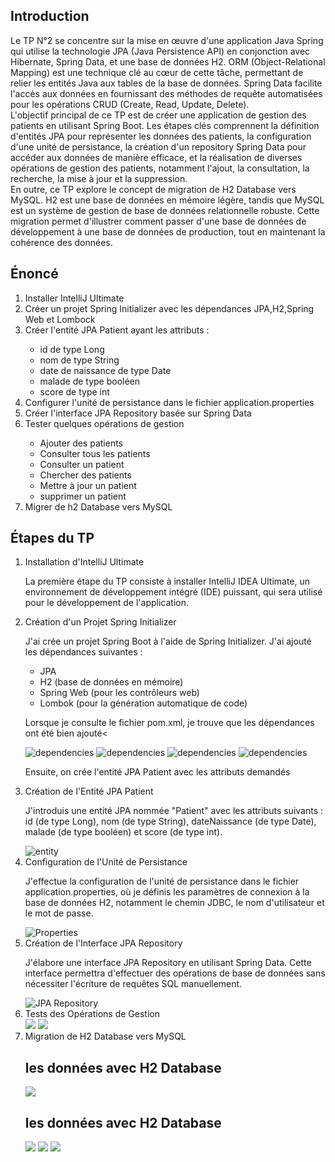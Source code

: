 

<h2>Introduction</h2>
<p>Le TP N°2 se concentre sur la mise en œuvre d'une application Java Spring qui utilise la technologie JPA (Java Persistence API) en conjonction avec Hibernate, Spring Data, et une base de données H2. ORM (Object-Relational Mapping) est une technique clé au cœur de cette tâche, permettant de relier les entités Java aux tables de la base de données. Spring Data facilite l'accès aux données en fournissant des méthodes de requête automatisées pour les opérations CRUD (Create, Read, Update, Delete).
  <br>
  L'objectif principal de ce TP est de créer une application de gestion des patients en utilisant Spring Boot. Les étapes clés comprennent la définition d'entités JPA pour représenter les données des patients, la configuration d'une unité de persistance, la création d'un repository Spring Data pour accéder aux données de manière efficace, et la réalisation de diverses opérations de gestion des patients, notamment l'ajout, la consultation, la recherche, la mise à jour et la suppression.
  <br>
  En outre, ce TP explore le concept de migration de H2 Database vers MySQL. H2 est une base de données en mémoire légère, tandis que MySQL est un système de gestion de base de données relationnelle robuste. Cette migration permet d'illustrer comment passer d'une base de données de développement à une base de données de production, tout en maintenant la cohérence des données.</p>
<h2>Énoncé</h2>
<ol>
  <li>Installer IntelliJ Ultimate</li>
  <li>Créer un projet Spring Initializer avec les dépendances JPA,H2,Spring Web et Lombock</li>
  <li>Créer l'entité JPA Patient ayant les attributs :</li>
  <ul>
    <li>id de type Long</li>
    <li>nom de type String</li>
    <li>date de naissance de type Date</li>
    <li>malade de type booléen</li>
    <li>score de type int</li>
  </ul>
  <li>Configurer l'unité de persistance dans le fichier application.properties</li>
  <li>Créer l'interface JPA Repository basée sur Spring Data</li>
  <li>Tester quelques opérations de gestion</li>
  <ul>
    <li>Ajouter des patients</li>
    <li>Consulter tous les patients</li>
    <li>Consulter un patient</li>
    <li>Chercher des patients</li>
    <li>Mettre à jour un patient</li>
    <li>supprimer un patient</li>
  </ul>
  <li>Migrer de h2 Database vers MySQL</li>
</ol>
<h2>Étapes du TP</h2>
<ol>
  <li>Installation d'IntelliJ Ultimate</li>
  <p>La première étape du TP consiste à installer IntelliJ IDEA Ultimate, un environnement de développement intégré (IDE) puissant, qui sera utilisé pour le développement de l'application.</p>
  <li>Création d'un Projet Spring Initializer</li>
  <p>J'ai crée un projet Spring Boot à l'aide de Spring Initializer.
    J'ai ajouté les dépendances suivantes :
  </p>
  <ul>
    <li>JPA</li>
    <li>H2 (base de données en mémoire)</li>
    <li>Spring Web (pour les contrôleurs web)</li>
    <li>Lombok (pour la génération automatique de code)</li>
  </ul>
<p>Lorsque je  consulte le fichier pom.xml, je trouve que les dépendances
  ont été bien ajouté<</p>
  <img src="captures/depen1.PNG" alt="dependencies">
 <img src="captures/depen2.PNG" alt="dependencies">
 <img src="captures/depen3.PNG" alt="dependencies">
 <img src="captures/depen4.PNG" alt="dependencies">
<p>Ensuite, on crée l'entité JPA Patient avec les attributs demandés</p>
  <li>Création de l'Entité JPA Patient</li>
<p>J'introduis une entité JPA nommée "Patient" avec les attributs suivants :
id (de type Long), nom (de type String), 
dateNaissance (de type Date), malade (de type booléen) et score (de type int).</p>
  <img src="captures/entity.PNG" alt="entity">
  <li>Configuration de l'Unité de Persistance</li>
<p>J'effectue la configuration de l'unité de persistance dans le fichier
application.properties, où je définis les paramètres de connexion à la
base de données H2, notamment le chemin JDBC,
le nom d'utilisateur et le mot de passe.</p>
  <img src="captures/properties.PNG" alt="Properties">
  <li>Création de l'Interface JPA Repository</li>
<p>J'élabore une interface JPA Repository en 
utilisant Spring Data. Cette interface permettra d'effectuer des opérations de base de données sans nécessiter
l'écriture de requêtes SQL manuellement.</p>
  <img src="captures/jparepository.PNG" alt="JPA Repository">

  <li>Tests des Opérations de Gestion</li>
<img src="captures/afficherlespatient.PNG">
<img src="captures/infosPageChercher.PNG">

 <li>Migration de H2 Database vers MySQL</li>
<H2> les données avec H2 Database</H2>
<img src="captures/db_h2.PNG">
<H2> les données avec H2 Database</H2>

<img src="captures/sql.PNG">
<img src="captures/sql2.PNG">
<img src="captures/sql3.PNG">




</ol>

